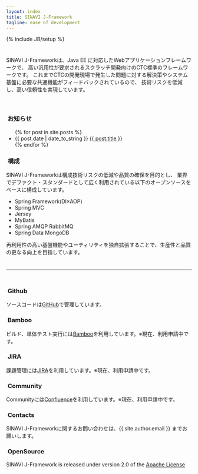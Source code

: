 ```yaml
---
layout: index
title: SINAVI J-Framework
tagline: ease of development
---
```

{% include JB/setup %}

<div class="content" style="padding:10px 0px">
  <div class="row">
    <div class="col-xs-12">
      <p>
       SINAVI J-Frameworkは、Java EE に対応したWebアプリケーションフレームワークで、
       高い汎用性が要求されるスクラッチ開発向けのCTC標準のフレームワークです。
       これまでCTCの開発現場で発生した問題に対する解決策やシステム基盤に必要な共通機能がフィードバックされているので、
       技術リスクを低減し、高い信頼性を実現しています。
      </p>
    </div>
  </div>
</div>

<div class="content" style="padding:10px 0px">
  <div class="row">
    <div class="col-md-6">
      <h3>
        <i class="fa fa-rocket">&nbsp;</i>お知らせ
      </h3>
      <ul>
        {% for post in site.posts %}
          <li><span>{{ post.date | date_to_string }}</span>&nbsp;<span><a href="{{ post.url }}">{{ post.title }}</a></span></li>
        {% endfor %}
      </ul>
    </div>
    <div class="col-md-6">
      <h3>
        <i class="fa fa-coffee">&nbsp;</i>構成
      </h3>
      <p>
      SINAVI J-Frameworkは構成技術リスクの低減や品質の確保を目的とし、
      業界でデファクト・スタンダードとして広く利用されている以下のオープンソースをベースに構成しています。
      </p>
        <ul>
          <li>Spring Framework(DI×AOP)</li>
          <li>Spring MVC</li>
          <li>Jersey</li>
          <li>MyBatis</li>
          <li>Spring AMQP RabbitMQ</li>
          <li>Spring Data MongoDB</li>
        </ul>
      <p>再利用性の高い基盤機能やユーティリティを独自拡張することで、生産性と品質の更なる向上を目指しています。</p>
    </div>
  </div>
</div>
<hr>
<div class="content" style="padding:10px 0px">
  <div class="row">
    <div class="col-lg-4 col-sm-6">
      <h3>
        <i class="fa fa-github">&nbsp;</i>Github
      </h3>
      <p>ソースコードは<a href="{{ site.github_project_pages }}">GitHub</a>で管理しています。</p>
    </div>
    <div class="col-lg-4 col-sm-6">
      <h3>
        <i class="fa fa-building-o">&nbsp;</i>Bamboo
      </h3>
      <p>ビルド、単体テスト実行には<a href="{{ site.bamboo_pages }}">Bamboo</a>を利用しています。※現在、利用申請中です。</p>
    </div>
    <div class="col-lg-4 col-sm-6">
      <h3>
        <i class="fa fa-bug">&nbsp;</i>JIRA
      </h3>
      <p>課題管理には<a href="{{ site.jira_pages }}">JIRA</a>を利用しています。※現在、利用申請中です。</p>
    </div>
  </div>
  <div class="row">
    <div class="col-lg-4 col-sm-6">
      <h3>
        <i class="fa fa-comment-o">&nbsp;</i>Community
      </h3>
      <p>Communityには<a href="{{ site.confluence_pages }}">Confluence</a>を利用しています。※現在、利用申請中です。</p>
    </div>
    <div class="col-lg-4 col-sm-6">
      <h3>
        <i class="fa fa-envelope-o">&nbsp;</i>Contacts
      </h3>
      <p>SINAVI J-Frameworkに関するお問い合わせは、{{ site.author.email }} までお願いします。</p>
    </div>
    <div class="col-lg-4 col-sm-6">
      <h3>
        <i class="fa fa-code">&nbsp;</i>OpenSource
      </h3>
      <p>SINAVI J-Framework is released under version 2.0 of the <a href="http://www.apache.org/licenses/LICENSE-2.0">Apache License</a></p>
    </div>
  </div>
</div>